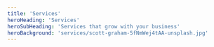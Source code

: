 ```yaml
---
title: 'Services'
heroHeading: 'Services'
heroSubHeading: 'Services that grow with your business'
heroBackground: 'services/scott-graham-5fNmWej4tAA-unsplash.jpg'
---
```

